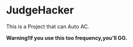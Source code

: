 # JudgeHacker
This is a Project that can Auto AC.

**Warning!If you use this too frequency,you'll GG.**
